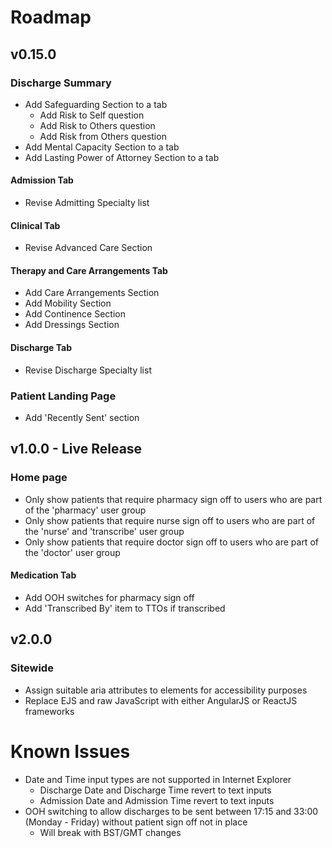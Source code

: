 # Roadmap

## v0.15.0

### Discharge Summary
- Add Safeguarding Section to a tab
  - Add Risk to Self question
  - Add Risk to Others question
  - Add Risk from Others question
- Add Mental Capacity Section to a tab
- Add Lasting Power of Attorney Section to a tab

#### Admission Tab
- Revise Admitting Specialty list

#### Clinical Tab
- Revise Advanced Care Section

#### Therapy and Care Arrangements Tab
- Add Care Arrangements Section
- Add Mobility Section
- Add Continence Section
- Add Dressings Section

#### Discharge Tab
- Revise Discharge Specialty list

### Patient Landing Page
- Add 'Recently Sent' section

## v1.0.0 - Live Release
### Home page
- Only show patients that require pharmacy sign off to users who are part of the 'pharmacy' user group
- Only show patients that require nurse sign off to users who are part of the 'nurse' and 'transcribe' user group
- Only show patients that require doctor sign off to users who are part of the 'doctor' user group

#### Medication Tab
- Add OOH switches for pharmacy sign off
- Add 'Transcribed By' item to TTOs if transcribed

## v2.0.0

### Sitewide
- Assign suitable aria attributes to elements for accessibility purposes
- Replace EJS and raw JavaScript with either AngularJS or ReactJS frameworks

# Known Issues
- Date and Time input types are not supported in Internet Explorer
  - Discharge Date and Discharge Time revert to text inputs
  - Admission Date and Admission Time revert to text inputs
- OOH switching to allow discharges to be sent between 17:15 and 33:00 (Monday - Friday) without patient sign off not in place
  - Will break with BST/GMT changes
